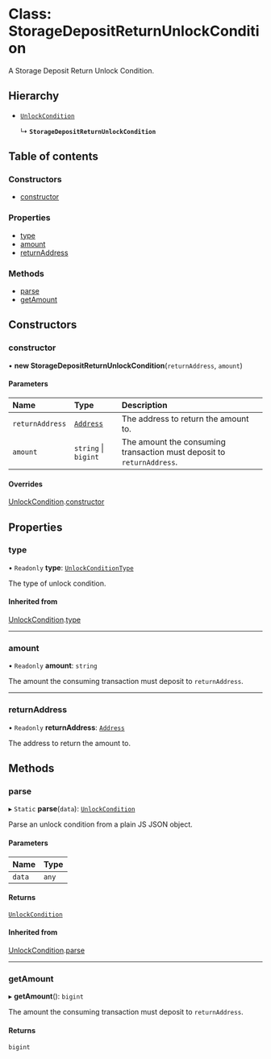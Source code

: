 # Class: StorageDepositReturnUnlockCondition

A Storage Deposit Return Unlock Condition.

## Hierarchy

- [`UnlockCondition`](UnlockCondition.md)

  ↳ **`StorageDepositReturnUnlockCondition`**

## Table of contents

### Constructors

- [constructor](StorageDepositReturnUnlockCondition.md#constructor)

### Properties

- [type](StorageDepositReturnUnlockCondition.md#type)
- [amount](StorageDepositReturnUnlockCondition.md#amount)
- [returnAddress](StorageDepositReturnUnlockCondition.md#returnaddress)

### Methods

- [parse](StorageDepositReturnUnlockCondition.md#parse)
- [getAmount](StorageDepositReturnUnlockCondition.md#getamount)

## Constructors

### constructor

• **new StorageDepositReturnUnlockCondition**(`returnAddress`, `amount`)

#### Parameters

| Name | Type | Description |
| :------ | :------ | :------ |
| `returnAddress` | [`Address`](Address.md) | The address to return the amount to. |
| `amount` | `string` \| `bigint` | The amount the consuming transaction must deposit to `returnAddress`. |

#### Overrides

[UnlockCondition](UnlockCondition.md).[constructor](UnlockCondition.md#constructor)

## Properties

### type

• `Readonly` **type**: [`UnlockConditionType`](../enums/UnlockConditionType.md)

The type of unlock condition.

#### Inherited from

[UnlockCondition](UnlockCondition.md).[type](UnlockCondition.md#type)

___

### amount

• `Readonly` **amount**: `string`

The amount the consuming transaction must deposit to `returnAddress`.

___

### returnAddress

• `Readonly` **returnAddress**: [`Address`](Address.md)

The address to return the amount to.

## Methods

### parse

▸ `Static` **parse**(`data`): [`UnlockCondition`](UnlockCondition.md)

Parse an unlock condition from a plain JS JSON object.

#### Parameters

| Name | Type |
| :------ | :------ |
| `data` | `any` |

#### Returns

[`UnlockCondition`](UnlockCondition.md)

#### Inherited from

[UnlockCondition](UnlockCondition.md).[parse](UnlockCondition.md#parse)

___

### getAmount

▸ **getAmount**(): `bigint`

The amount the consuming transaction must deposit to `returnAddress`.

#### Returns

`bigint`
